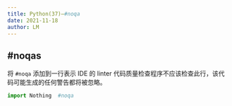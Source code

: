 ```yaml
---
title: Python(37)—#noqa
date: 2021-11-18
author: LM
---
```


## #noqas

将 `#noqa` 添加到一行表示 IDE 的 linter 代码质量检查程序不应该检查此行，该代码可能生成的任何警告都将被忽略。

```python
import Nothing  #noqa
```

